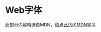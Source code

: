 # Web字体

此部分内容精选自MDN，[请点此访问MDN学习](https://developer.mozilla.org/zh-CN/docs/Learn/CSS/Styling_text/Web_fonts)